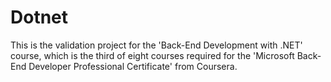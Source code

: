 # Dotnet
This is the validation project for the 'Back-End Development with .NET' course, which is the third of eight courses required for the 'Microsoft Back-End Developer Professional Certificate' from Coursera.
